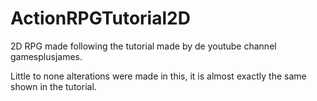 # ActionRPGTutorial2D
2D RPG made following the tutorial made by de youtube channel gamesplusjames.

Little to none alterations were made in this, it is almost exactly the same shown in the tutorial.
